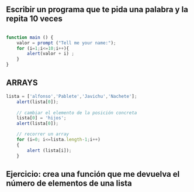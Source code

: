 
## Escribir un programa que te pida una palabra y la repita 10 veces

``` js

function main () {
    valor = prompt ("Tell me your name:");
    for (i=1;i<=10;i++){
        alert(valor + i) ;
    }
}

```

## ARRAYS

```js
lista = ['alfonso','Pablete','Javichu','Nachete'];
    alert(lista[0]);
    
    // cambiar el elemento de la posición concreta
    lista[0] = 'hijos';
    alert(lista[0]);

    // recorrer un array
    for (i=0; i<=lista.length-1;i++)
    {
        alert (lista[i]);
    }

 ```

## Ejercicio: crea una función que me devuelva el número de elementos de una lista

